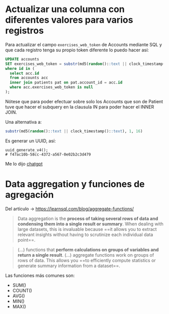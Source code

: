 # Actualizar una columna con diferentes valores para varios registros

Para actualizar el campo `exercises_web_token` de Accounts mediante SQL y que cada registro tenga su propio token diferente lo puedo hacer así:

```sql
UPDATE accounts
SET exercises_web_token = substr(md5(random()::text || clock_timestamp()::text), 1, 16)
where id in (
  select acc.id
  from accounts acc
  inner join patients pat on pat.account_id = acc.id
  where acc.exercises_web_token is null
);
```

Nótese que para poder efectuar sobre solo los Accounts que son de Patient tuve que hacer el subquery en la clausula IN para poder hacer el INNER JOIN.

Una alternativa a:
```sql
substr(md5(random()::text || clock_timestamp()::text), 1, 16)
```

Es generar un UUID, así:
```
uuid_generate_v4();
# f47ac10b-58cc-4372-a567-0e02b2c3d479
```

Me lo dijo [chatgpt](https://chat.openai.com/share/461bc1de-a0f0-4815-898f-7d92fe35e40c)

# Data aggregation y funciones de agregación

Del artículo -> https://learnsql.com/blog/aggregate-functions/

> Data aggregation is the **process of taking several rows of data and condensing them into a single result or summary**. When dealing with large datasets, this is invaluable because ==it allows you to extract relevant insights without having to scrutinize each individual data point==.

> (...) functions that **perform calculations on groups of variables and return a single result**. (...) aggregate functions work on groups of rows of data. This allows you ==to efficiently compute statistics or generate summary information from a dataset==.

Las funciones más comunes son:

- SUM()
- COUNT()
- AVG()
- MIN()
- MAX()